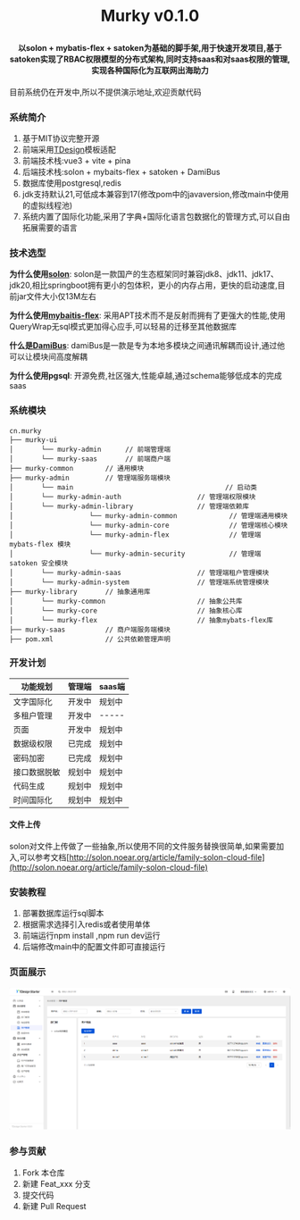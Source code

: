 <h1 align="center" style="margin: 30px 0 30px; font-weight: bold;">Murky v0.1.0</h1>
<h4 align="center">以solon + mybatis-flex + satoken为基础的脚手架,用于快速开发项目,基于satoken实现了RBAC权限模型的分布式架构,同时支持saas和对saas权限的管理,实现各种国际化为互联网出海助力</h4>
<p align="center">

</p>

目前系统仍在开发中,所以不提供演示地址,欢迎贡献代码

### 系统简介

1. 基于MIT协议完整开源
2. 前端采用[TDesign](https://tdesign.tencent.com/vue-next/overview)模板适配
3. 前端技术栈:vue3 + vite + pina
4. 后端技术栈:solon + mybaits-flex + satoken + DamiBus
5. 数据库使用postgresql,redis
6. jdk支持默认21,可低成本兼容到17(修改pom中的javaversion,修改main中使用的虚拟线程池)
7. 系统内置了国际化功能,采用了字典+国际化语言包数据化的管理方式,可以自由拓展需要的语言

### 技术选型

**为什么使用[solon](http://solon.noear.org/)**:
solon是一款国产的生态框架同时兼容jdk8、jdk11、jdk17、jdk20,相比springboot拥有更小的包体积，更小的内存占用，更快的启动速度,目前jar文件大小仅13M左右

**为什么使用[mybaitis-flex](https://mybatis-flex.com/)**: 采用APT技术而不是反射而拥有了更强大的性能,使用QueryWrap无sql模式更加得心应手,可以轻易的迁移至其他数据库

**什么是[DamiBus](https://gitee.com/noear/dami?_from=gitee_search)**: damiBus是一款是专为本地多模块之间通讯解耦而设计,通过他可以让模块间高度解耦

**为什么使用pgsql**: 开源免费,社区强大,性能卓越,通过schema能够低成本的完成saas

### 系统模块

~~~
cn.murky     
├── murky-ui
│       └── murky-admin      // 前端管理端
│       └── murky-saas       // 前端商户端
├── murky-common        // 通用模块
├── murky-admin         // 管理端服务端模块
│       └── main                                      // 启动类
│       └── murky-admin-auth                   // 管理端权限模块 
│       └── murky-admin-library                // 管理端依赖库
│                   └── murky-admin-common             // 管理端通用模块
│                   └── murky-admin-core               // 管理端核心模块
│                   └── murky-admin-flex               // 管理端 mybats-flex 模块
│                   └── murky-admin-security           // 管理端 satoken 安全模块
│       └── murky-admin-saas                   // 管理端租户管理模块
│       └── murky-admin-system                 // 管理端系统管理模块
├── murky-library       // 抽象通用库
│       └── murky-common                       // 抽象公共库
│       └── murky-core                         // 抽象核心库
│       └── murky-flex                         // 抽象mybats-flex库
├── murky-saas          // 商户端服务端模块
├── pom.xml             // 公共依赖管理声明
~~~

### 开发计划

| 功能规划   | 管理端 | saas端 |
|--------|-----|-------|
| 文字国际化  | 开发中 | 规划中   |
| 多租户管理  | 开发中 | ----- |
| 页面     | 开发中 | 规划中   |
| 数据级权限  | 已完成 | 规划中   |
| 密码加密   | 已完成 | 规划中   |
| 接口数据脱敏 | 规划中 | 规划中   |
| 代码生成   | 规划中 | 规划中   |
| 时间国际化  | 规划中 | 规划中   |

#### 文件上传
solon对文件上传做了一些抽象,所以使用不同的文件服务替换很简单,如果需要加入,可以参考文档[http://solon.noear.org/article/family-solon-cloud-file](http://solon.noear.org/article/family-solon-cloud-file)


### 安装教程

1. 部署数据库运行sql脚本
2. 根据需求选择引入redis或者使用单体
3. 前端运行npm install ,npm run dev运行
4. 后端修改main中的配置文件即可直接运行

### 页面展示

![img.png](img.png)

### 参与贡献

1. Fork 本仓库
2. 新建 Feat_xxx 分支
3. 提交代码
4. 新建 Pull Request
